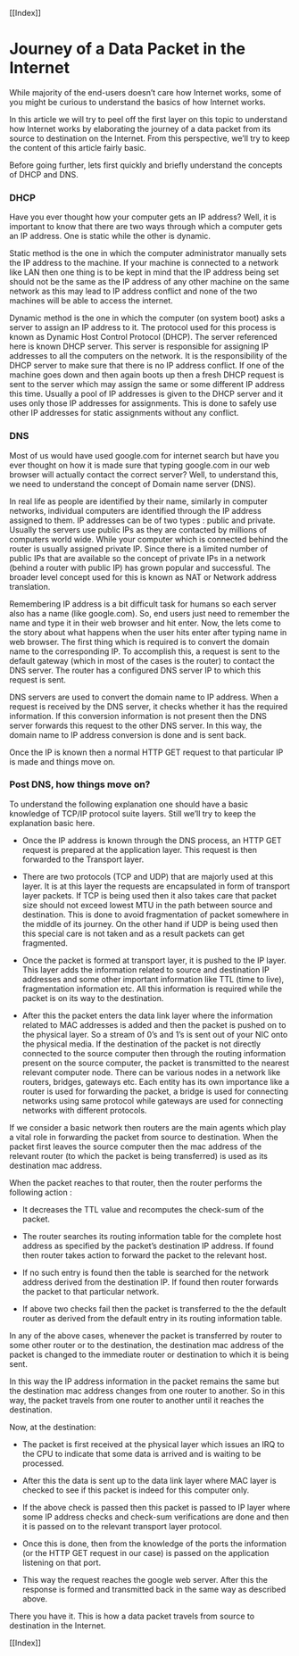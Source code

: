 [[Index]] 

# Journey of a Data Packet in the Internet

While majority of the end-users doesn’t care how Internet works, some of you might be curious to understand the basics of how Internet works.

In this article we will try to peel off the first layer on this topic to understand how Internet works by elaborating the journey of a data packet from its source to destination on the Internet. From this perspective, we’ll try to keep the content of this article fairly basic.

Before going further, lets first quickly and briefly understand the concepts of DHCP and DNS.

### DHCP

Have you ever thought how your computer gets an IP address? Well, it is important to know that there are two ways through which a computer gets an IP address. One is static while the other is dynamic.

Static method is the one in which the computer administrator manually sets the IP address to the machine. If your machine is connected to a network like LAN then one thing is to be kept in mind that the IP address being set should not be the same as the IP address of any other machine on the same network as this may lead to IP address conflict and none of the two machines will be able to access the internet.

Dynamic method is the one in which the computer (on system boot) asks a server to assign an IP address to it. The protocol used for this process is known as Dynamic Host Control Protocol (DHCP). The server referenced here is known DHCP server. This server is responsible for assigning IP addresses to all the computers on the network. It is the responsibility of the DHCP server to make sure that there is no IP address conflict. If one of the machine goes down and then again boots up then a fresh DHCP request is sent to the server which may assign the same or some different IP address this time.  Usually a pool of IP addresses is given to the DHCP server and it uses only those IP addresses for assignments. This is done to safely use other IP addresses for static assignments without any conflict.

### DNS

Most of us would have used google.com for internet search but have you ever thought on how it is made sure that typing google.com in our web browser will actually contact the correct server? Well, to understand this, we need to understand the concept of Domain name server (DNS).

In real life as people are identified by their name, similarly in computer networks, individual computers are identified through the IP address assigned to them. IP addresses can be of two types : public and private. Usually the servers use public IPs as they are contacted by millions of computers world wide. While your computer which is connected behind the router is usually assigned private IP. Since there is a limited number of public IPs that are available so the concept of private IPs in a network (behind a router with public IP) has grown popular and successful. The broader level concept used for this is known as NAT or Network address translation.

Remembering IP address is a bit difficult task for humans so each server also has a name (like google.com). So, end users just need to remember the name and type it in their web browser and hit enter. Now, the lets come to the story about what happens when the user hits enter after typing name in web browser. The first thing which is required is to convert the domain name to the corresponding IP. To accomplish this, a request is sent to the default gateway (which in most of the cases is the router) to contact the DNS server. The router has a configured DNS server IP to which this request is sent.

DNS servers are used to convert the domain name to IP address. When a request is received by the DNS server, it checks whether it has the required information. If this conversion information is not present then the DNS server forwards this request to the other DNS server. In this way, the domain name to IP address conversion is done and is sent back.

Once the IP is known then a normal HTTP GET request to that particular IP is made and things move on.

### Post DNS, how things move on?

To understand the following explanation one should have a basic knowledge of TCP/IP protocol suite layers. Still we’ll try to keep the explanation basic here.

* Once the IP address is known through the DNS process, an HTTP GET request is prepared at the application layer. This request is then forwarded to the Transport layer.

* There are two protocols (TCP and UDP) that are majorly used at this layer. It is at this layer the requests are encapsulated in form of transport layer packets. If TCP is being used then it also takes care that packet size should not exceed lowest MTU in the path between source and destination. This is done to avoid fragmentation of packet somewhere in the middle of its journey. On the other hand if UDP is being used then this special care is not taken and as a result packets can get fragmented.

* Once the packet is formed at transport layer, it is pushed to the IP layer. This layer adds the information related to source and destination IP addresses and some other important information like TTL (time to live), fragmentation information etc. All this information is required while the packet is on its way to the destination.

* After this the packet enters the data link layer where the information related to MAC addresses is added and then the packet is pushed on to the physical layer. So a stream of 0’s and 1’s is sent out of your NIC onto the physical media.
If the destination of the packet is not directly connected to the source computer then through the routing information present on the source computer, the packet is transmitted to the nearest relevant computer node. There can be various nodes in a network like routers, bridges, gateways etc. Each entity has its own importance like a router is used for forwarding the packet, a bridge is used for  connecting networks using same protocol while gateways are used for connecting networks with different protocols.

If we consider a basic network then routers are the main agents which play a vital role in forwarding the packet from source to destination. When the packet first leaves the source computer then the mac address of the relevant router (to which the packet is being transferred) is used as its destination mac address.

When the packet reaches to that router, then the router performs the following action :

* It decreases the TTL value and recomputes the check-sum of the packet.

* The router searches its routing information table for the complete host address as specified by the packet’s destination IP address. If found then router takes action to forward the packet to the relevant host.

* If no such entry is found then the table is searched for the network address derived from the destination IP. If found then router forwards the packet to that particular network.

* If above two checks fail then the packet is transferred to the the default router as derived from the default entry in its routing information table.

In any of the above cases, whenever the packet is transferred by router to some other router or to the destination, the destination mac address of the packet is changed to the immediate router or destination to which it is being sent. 

In this way the IP address information in the packet remains the same but the destination mac address changes from one router to another.  So in this way, the packet travels from one router to another until it reaches the destination.

Now, at the destination:

* The packet is first received at the physical layer which issues an IRQ to the CPU to indicate that some data is arrived and is waiting to be processed.

* After this the data is sent up to the data link layer where MAC layer is checked to see if this packet is indeed for this computer only.

* If the above check is passed then this packet is passed to IP layer where some IP address checks and check-sum verifications are done and then it is passed on to the relevant transport layer protocol.

* Once this is done, then from the knowledge of the ports the information (or the HTTP GET request in our case) is passed on the application listening on that port.

* This way the request reaches the google web server.
After this the response is formed and transmitted back in the same way as described above.

There you have it. This is how a data packet travels from source to destination in the Internet.

[[Index]] 